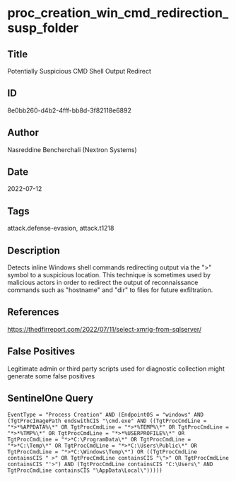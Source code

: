 # proc_creation_win_cmd_redirection_susp_folder

## Title
Potentially Suspicious CMD Shell Output Redirect

## ID
8e0bb260-d4b2-4fff-bb8d-3f82118e6892

## Author
Nasreddine Bencherchali (Nextron Systems)

## Date
2022-07-12

## Tags
attack.defense-evasion, attack.t1218

## Description
Detects inline Windows shell commands redirecting output via the ">" symbol to a suspicious location.
This technique is sometimes used by malicious actors in order to redirect the output of reconnaissance commands such as "hostname" and "dir" to files for future exfiltration.


## References
https://thedfirreport.com/2022/07/11/select-xmrig-from-sqlserver/

## False Positives
Legitimate admin or third party scripts used for diagnostic collection might generate some false positives

## SentinelOne Query
```
EventType = "Process Creation" AND (EndpointOS = "windows" AND (TgtProcImagePath endswithCIS "\cmd.exe" AND ((TgtProcCmdLine = "*>*%APPDATA%\*" OR TgtProcCmdLine = "*>*%TEMP%\*" OR TgtProcCmdLine = "*>*%TMP%\*" OR TgtProcCmdLine = "*>*%USERPROFILE%\*" OR TgtProcCmdLine = "*>*C:\ProgramData\*" OR TgtProcCmdLine = "*>*C:\Temp\*" OR TgtProcCmdLine = "*>*C:\Users\Public\*" OR TgtProcCmdLine = "*>*C:\Windows\Temp\*") OR ((TgtProcCmdLine containsCIS " >" OR TgtProcCmdLine containsCIS "\">" OR TgtProcCmdLine containsCIS "'>") AND (TgtProcCmdLine containsCIS "C:\Users\" AND TgtProcCmdLine containsCIS "\AppData\Local\")))))

```